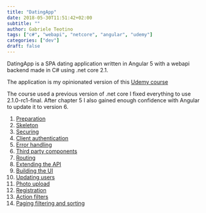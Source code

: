 ```yaml
---
title: "DatingApp"
date: 2018-05-30T11:51:42+02:00
subtitle: ""
author: Gabriele Teotino
tags: ["c#", "webapi", "netcore", "angular", "udemy"]
categories: ["dev"]
draft: false
---
```


DatingApp is a SPA dating application written in Angular 5 with a webapi backend made in C# using .net core 2.1.

The application is my opinionated version of this [Udemy course](https://www.udemy.com/build-an-app-with-aspnet-core-and-angular-from-scratch/)

The course used a previous version of .net core I fixed everything to use 2.1.0-rc1-final. After chapter 5 I also gained enough confidence with Angular to update it to version 6.

1. [Preparation](1-preparation)
2. [Skeleton](2-skeleton)
3. [Securing](3-securing)
4. [Client authentication](4-client-authentication)
5. [Error handling](5-error-handling)
6. [Third party components](6-third-party-components)
7. [Routing](7-routing)
8. [Extending the API](8-extending-the-api)
9. [Building the UI](9-building-the-ui)
10. [Updating users](10-updating-users)
11. [Photo upload](11-photo-upload)
12. [Registration](12-registration)
13. [Action filters](13-action-filters)
14. [Paging filtering and sorting](14-paging-filtering-and-sorting)
